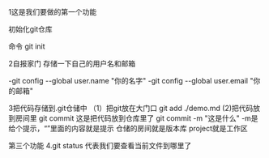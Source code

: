 1这是我们要做的第一个功能

初始化git仓库

命令 git init 


2自报家门 存储一下自己的用户名和邮箱

-git config --global user.name "你的名字"
-git config --global user.email "你的邮箱"

3把代码存储到.git仓储中
（1）把git放在大门口
git add ./demo.md
(2)把代码放到房间里
git commit 这是把代码放到仓库里了
git commit -m "这是什么"  -m是给个提示，“”里面的内容就是提示
仓储的房间就是版本库
project就是工作区


第三个功能
4.git status 代表我们要查看当前文件到哪里了